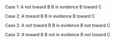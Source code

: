 Case 1:
A not toward B
B in evidence
B toward C

Case 2:
A toward B
B in evidence
B toward C

Case 2:
A not toward B
B in evidence
B not toward C

Case 3:
A toward B
B not in evidence
B not toward C
